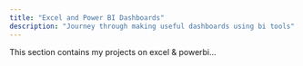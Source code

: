 ```yaml
---
title: "Excel and Power BI Dashboards"
description: "Journey through making useful dashboards using bi tools"
---
```


This section contains my projects on excel & powerbi...